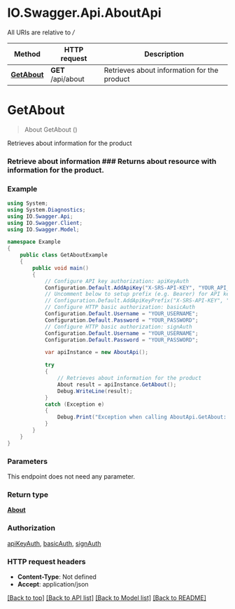 # IO.Swagger.Api.AboutApi

All URIs are relative to */*

Method | HTTP request | Description
------------- | ------------- | -------------
[**GetAbout**](AboutApi.md#getabout) | **GET** /api/about | Retrieves about information for the product

<a name="getabout"></a>
# **GetAbout**
> About GetAbout ()

Retrieves about information for the product

### Retrieve about information  ### Returns  **about** resource with information for the product.

### Example
```csharp
using System;
using System.Diagnostics;
using IO.Swagger.Api;
using IO.Swagger.Client;
using IO.Swagger.Model;

namespace Example
{
    public class GetAboutExample
    {
        public void main()
        {
            // Configure API key authorization: apiKeyAuth
            Configuration.Default.AddApiKey("X-SRS-API-KEY", "YOUR_API_KEY");
            // Uncomment below to setup prefix (e.g. Bearer) for API key, if needed
            // Configuration.Default.AddApiKeyPrefix("X-SRS-API-KEY", "Bearer");
            // Configure HTTP basic authorization: basicAuth
            Configuration.Default.Username = "YOUR_USERNAME";
            Configuration.Default.Password = "YOUR_PASSWORD";
            // Configure HTTP basic authorization: signAuth
            Configuration.Default.Username = "YOUR_USERNAME";
            Configuration.Default.Password = "YOUR_PASSWORD";

            var apiInstance = new AboutApi();

            try
            {
                // Retrieves about information for the product
                About result = apiInstance.GetAbout();
                Debug.WriteLine(result);
            }
            catch (Exception e)
            {
                Debug.Print("Exception when calling AboutApi.GetAbout: " + e.Message );
            }
        }
    }
}
```

### Parameters
This endpoint does not need any parameter.

### Return type

[**About**](About.md)

### Authorization

[apiKeyAuth](../README.md#apiKeyAuth), [basicAuth](../README.md#basicAuth), [signAuth](../README.md#signAuth)

### HTTP request headers

 - **Content-Type**: Not defined
 - **Accept**: application/json

[[Back to top]](#) [[Back to API list]](../README.md#documentation-for-api-endpoints) [[Back to Model list]](../README.md#documentation-for-models) [[Back to README]](../README.md)
